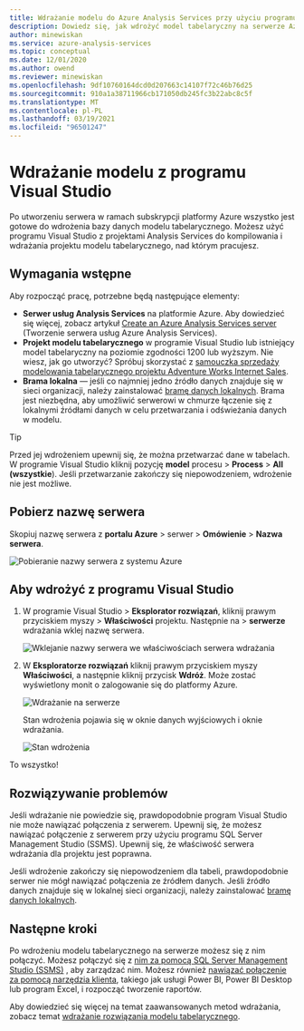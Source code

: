 ```yaml
---
title: Wdrażanie modelu do Azure Analysis Services przy użyciu programu Visual Studio | Microsoft Docs
description: Dowiedz się, jak wdrożyć model tabelaryczny na serwerze Azure Analysis Services przy użyciu programu Visual Studio.
author: minewiskan
ms.service: azure-analysis-services
ms.topic: conceptual
ms.date: 12/01/2020
ms.author: owend
ms.reviewer: minewiskan
ms.openlocfilehash: 9df10760164dcd0d207663c14107f72c46b76d25
ms.sourcegitcommit: 910a1a38711966cb171050db245fc3b22abc8c5f
ms.translationtype: MT
ms.contentlocale: pl-PL
ms.lasthandoff: 03/19/2021
ms.locfileid: "96501247"
---
```

# <a name="deploy-a-model-from-visual-studio"></a>Wdrażanie modelu z programu Visual Studio

Po utworzeniu serwera w ramach subskrypcji platformy Azure wszystko jest gotowe do wdrożenia bazy danych modelu tabelarycznego. Możesz użyć programu Visual Studio z projektami Analysis Services do kompilowania i wdrażania projektu modelu tabelarycznego, nad którym pracujesz. 

## <a name="prerequisites"></a>Wymagania wstępne

Aby rozpocząć pracę, potrzebne będą następujące elementy:

* **Serwer usług Analysis Services** na platformie Azure. Aby dowiedzieć się więcej, zobacz artykuł [Create an Azure Analysis Services server](analysis-services-create-server.md) (Tworzenie serwera usług Azure Analysis Services).
* **Projekt modelu tabelarycznego** w programie Visual Studio lub istniejący model tabelaryczny na poziomie zgodności 1200 lub wyższym. Nie wiesz, jak go utworzyć? Spróbuj skorzystać z [samouczka sprzedaży modelowania tabelarycznego projektu Adventure Works Internet Sales](/analysis-services/tutorial-tabular-1400/as-adventure-works-tutorial).
* **Brama lokalna** — jeśli co najmniej jedno źródło danych znajduje się w sieci organizacji, należy zainstalować [bramę danych lokalnych](analysis-services-gateway.md). Brama jest niezbędna, aby umożliwić serwerowi w chmurze łączenie się z lokalnymi źródłami danych w celu przetwarzania i odświeżania danych w modelu.

> [!TIP]
> Przed jej wdrożeniem upewnij się, że można przetwarzać dane w tabelach. W programie Visual Studio kliknij pozycję **model** procesu  >  **Process**  >  **All (wszystkie**). Jeśli przetwarzanie zakończy się niepowodzeniem, wdrożenie nie jest możliwe.
> 
> 

## <a name="get-the-server-name"></a>Pobierz nazwę serwera

Skopiuj nazwę serwera z **portalu Azure** > serwer > **Omówienie** > **Nazwa serwera**.
   
![Pobieranie nazwy serwera z systemu Azure](./media/analysis-services-deploy/aas-deploy-get-server-name.png)

## <a name="to-deploy-from-visual-studio"></a>Aby wdrożyć z programu Visual Studio

1. W programie Visual Studio > **Eksplorator rozwiązań**, kliknij prawym przyciskiem myszy > **Właściwości** projektu. Następnie na   >  **serwerze** wdrażania wklej nazwę serwera.   
   
    ![Wklejanie nazwy serwera we właściwościach serwera wdrażania](./media/analysis-services-deploy/aas-deploy-deployment-server-property.png)
2. W **Eksploratorze rozwiązań** kliknij prawym przyciskiem myszy **Właściwości**, a następnie kliknij przycisk **Wdróż**. Może zostać wyświetlony monit o zalogowanie się do platformy Azure.
   
    ![Wdrażanie na serwerze](./media/analysis-services-deploy/aas-deploy-deploy.png)
   
    Stan wdrożenia pojawia się w oknie danych wyjściowych i oknie wdrażania.
   
    ![Stan wdrożenia](./media/analysis-services-deploy/aas-deploy-status.png)

To wszystko!


## <a name="troubleshooting"></a>Rozwiązywanie problemów

Jeśli wdrażanie nie powiedzie się, prawdopodobnie program Visual Studio nie może nawiązać połączenia z serwerem. Upewnij się, że możesz nawiązać połączenie z serwerem przy użyciu programu SQL Server Management Studio (SSMS). Upewnij się, że właściwość serwera wdrażania dla projektu jest poprawna.

Jeśli wdrożenie zakończy się niepowodzeniem dla tabeli, prawdopodobnie serwer nie mógł nawiązać połączenia ze źródłem danych. Jeśli źródło danych znajduje się w lokalnej sieci organizacji, należy zainstalować [bramę danych lokalnych](analysis-services-gateway.md).

## <a name="next-steps"></a>Następne kroki

Po wdrożeniu modelu tabelarycznego na serwerze możesz się z nim połączyć. Możesz połączyć się z [nim za pomocą SQL Server Management Studio (SSMS)](analysis-services-manage.md) , aby zarządzać nim. Możesz również [nawiązać połączenie za pomocą narzędzia klienta](analysis-services-connect.md), takiego jak usługi Power BI, Power BI Desktop lub program Excel, i rozpocząć tworzenie raportów.   

Aby dowiedzieć się więcej na temat zaawansowanych metod wdrażania, zobacz temat [wdrażanie rozwiązania modelu tabelarycznego](/analysis-services/deployment/tabular-model-solution-deployment?view=azure-analysis-services-current&preserve-view=true).